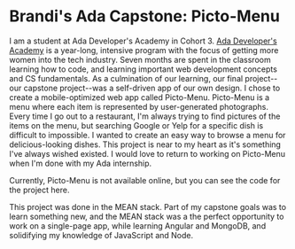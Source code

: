 # Brandi's Ada Capstone: Picto-Menu

I am a student at Ada Developer's Academy in Cohort 3. [Ada Developer's Academy](http://adadevelopersacademy.org/) is a year-long, intensive program with the focus of getting more women into the tech industry. Seven months are spent in the classroom learning how to code, and learning important web development concepts and CS fundamentals. As a culmination of our learning, our final project--our capstone project--was a self-driven app of our own design. I chose to create a mobile-optimized web app called Picto-Menu. Picto-Menu is a menu where each item is represented by user-generated photographs. Every time I go out to a restaurant, I'm always trying to find pictures of the items on the menu, but searching Google or Yelp for a specific dish is difficult to impossible. I wanted to create an easy way to browse a menu for delicious-looking dishes. This project is near to my heart as it's something I've always wished existed. I would love to return to working on Picto-Menu when I'm done with my Ada internship.

Currently, Picto-Menu is not available online, but you can see the code for the project here.

This project was done in the MEAN stack. Part of my capstone goals was to learn something new, and the MEAN stack was a the perfect opportunity to work on a single-page app, while learning Angular and MongoDB, and solidifying my knowledge of JavaScript and Node.
